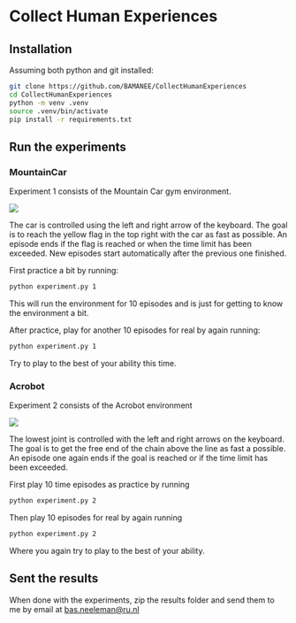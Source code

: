 # Collect Human Experiences

## Installation
Assuming both python and git installed:
```bash
git clone https://github.com/BAMANEE/CollectHumanExperiences 
cd CollectHumanExperiences
python -m venv .venv
source .venv/bin/activate
pip install -r requirements.txt
```
  
## Run the experiments 

### MountainCar
Experiment 1 consists of the Mountain Car gym environment.

![](https://www.gymlibrary.dev/_images/mountain_car.gif)

The car is controlled using the left and right arrow of the keyboard. The goal is to reach the yellow flag in the top right with the car as fast as possible. An episode ends if the flag is reached or when the time limit has been exceeded. New episodes start automatically after the previous one finished.

First practice a bit by running:
```bash
python experiment.py 1
```

This will run the environment for 10 episodes and is just for getting to know the environment a bit. 
  
After practice, play for another 10 episodes for real by again running:
```bash
python experiment.py 1
```
Try to play to the best of your ability this time.

### Acrobot
Experiment 2 consists of the Acrobot environment

![](https://www.gymlibrary.dev/_images/acrobot.gif)

The lowest joint is controlled with the left and right arrows on the keyboard. The goal is to get the free end of the chain above the line as fast a possible. An episode one again ends if the goal is reached or if the time limit has been exceeded.
 
First play 10 time episodes as practice by running
```bash
python experiment.py 2
```
  
Then play 10 episodes for real by again running

```bash
python experiment.py 2
```
Where you again try to play to the best of your ability.

## Sent the results
 
When done with the experiments, zip the results folder and send them to me by email at bas.neeleman@ru.nl
